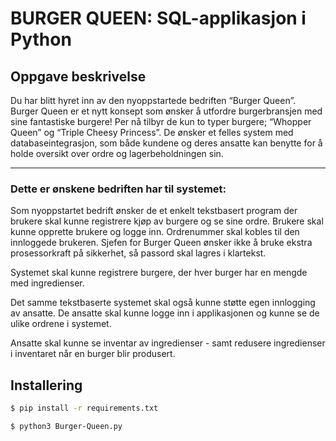 # BURGER QUEEN: SQL-applikasjon i Python

## **Oppgave beskrivelse**
Du har blitt hyret inn av den nyoppstartede bedriften “Burger Queen”. Burger Queen er et nytt konsept som ønsker å utfordre burgerbransjen med sine fantastiske burgere! Per nå tilbyr de kun to typer burgere; “Whopper Queen” og “Triple Cheesy Princess”.
De ønsker et felles system med databaseintegrasjon, som både kundene og deres ansatte kan benytte for å holde oversikt over ordre og lagerbeholdningen sin.

----

### Dette er ønskene bedriften har til systemet:
Som nyoppstartet bedrift ønsker de et enkelt tekstbasert program der brukere skal kunne registrere kjøp av burgere og se sine ordre. Brukere skal kunne opprette brukere og logge inn. Ordrenummer skal kobles til den innloggede brukeren. Sjefen for Burger Queen ønsker ikke å bruke ekstra prosessorkraft på sikkerhet, så passord skal lagres i klartekst.

Systemet skal kunne registrere burgere, der hver burger har en mengde med ingredienser. 

Det samme tekstbaserte systemet skal også kunne støtte egen innlogging av ansatte. De ansatte skal kunne logge inn i applikasjonen og kunne se de ulike ordrene i systemet. 

Ansatte skal kunne se inventar av ingredienser - samt redusere ingredienser i inventaret når en burger blir produsert. 

## Installering

````bash
$ pip install -r requirements.txt

$ python3 Burger-Queen.py
````

